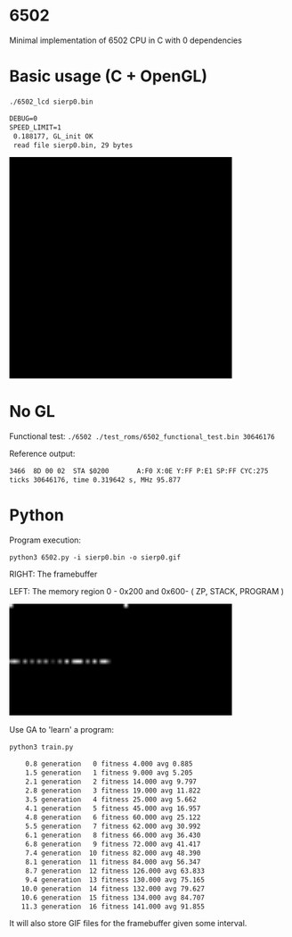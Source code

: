 # 6502
Minimal implementation of 6502 CPU in C with 0 dependencies

# Basic usage (C + OpenGL)
`./6502_lcd sierp0.bin`
```
DEBUG=0
SPEED_LIMIT=1
 0.188177, GL_init OK
 read file sierp0.bin, 29 bytes
```
<img src="C_out.gif" width=400/>

# No GL
Functional test:
`./6502 ./test_roms/6502_functional_test.bin 30646176`

Reference output:

```
3466  8D 00 02  STA $0200       A:F0 X:0E Y:FF P:E1 SP:FF CYC:275
ticks 30646176, time 0.319642 s, MHz 95.877
```

# Python

Program execution:
```
python3 6502.py -i sierp0.bin -o sierp0.gif
```

RIGHT: The framebuffer

LEFT: The memory region 0 - 0x200 and 0x600- ( ZP, STACK, PROGRAM )

<img src="python_out.gif" width=400/>

Use GA to 'learn' a program:
```
python3 train.py
```
```
    0.8 generation   0 fitness 4.000 avg 0.885
    1.5 generation   1 fitness 9.000 avg 5.205
    2.1 generation   2 fitness 14.000 avg 9.797
    2.8 generation   3 fitness 19.000 avg 11.822
    3.5 generation   4 fitness 25.000 avg 5.662
    4.1 generation   5 fitness 45.000 avg 16.957
    4.8 generation   6 fitness 60.000 avg 25.122
    5.5 generation   7 fitness 62.000 avg 30.992
    6.1 generation   8 fitness 66.000 avg 36.430
    6.8 generation   9 fitness 72.000 avg 41.417
    7.4 generation  10 fitness 82.000 avg 48.390
    8.1 generation  11 fitness 84.000 avg 56.347
    8.7 generation  12 fitness 126.000 avg 63.833
    9.4 generation  13 fitness 130.000 avg 75.165
   10.0 generation  14 fitness 132.000 avg 79.627
   10.6 generation  15 fitness 134.000 avg 84.707
   11.3 generation  16 fitness 141.000 avg 91.855
```
It will also store GIF files for the framebuffer given some interval.
